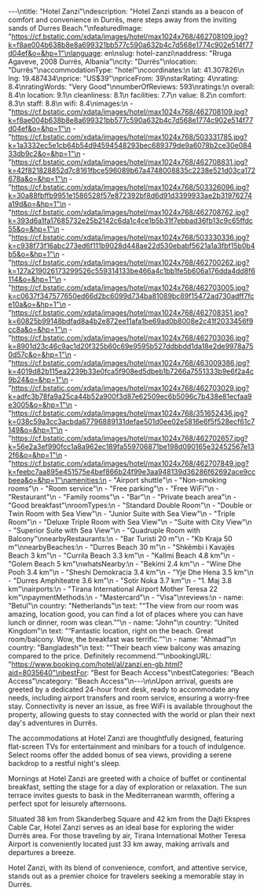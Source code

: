 ---\ntitle: "Hotel Zanzi"\ndescription: "Hotel Zanzi stands as a beacon of comfort and convenience in Durrës, mere steps away from the inviting sands of Durres Beach."\nfeaturedImage: "https://cf.bstatic.com/xdata/images/hotel/max1024x768/462708109.jpg?k=f8ae004b638b8e8a699321bb577c590a632b4c7d568e1774c902e514f77d04ef&o=&hp=1"\nlanguage: en\nslug: hotel-zanzi\naddress: "Rruga Agaveve, 2008 Durrës, Albania"\ncity: "Durrës"\nlocation: "Durrës"\naccommodationType: "hotel"\ncoordinates:\n  lat: 41.307826\n  lng: 19.487434\nprice: "US$39"\npriceFrom: 39\nstarRating: 4\nrating: 8.4\nratingWords: "Very Good"\nnumberOfReviews: 593\nratings:\n  overall: 8.4\n  location: 9.1\n  cleanliness: 8.1\n  facilities: 7.7\n  value: 8.2\n  comfort: 8.3\n  staff: 8.8\n  wifi: 8.4\nimages:\n  - "https://cf.bstatic.com/xdata/images/hotel/max1024x768/462708109.jpg?k=f8ae004b638b8e8a699321bb577c590a632b4c7d568e1774c902e514f77d04ef&o=&hp=1"\n  - "https://cf.bstatic.com/xdata/images/hotel/max1024x768/503331785.jpg?k=1a3332ec5e1cb64b54d94594548293bec689379de9a6078b2ce30e08433db9c2&o=&hp=1"\n  - "https://cf.bstatic.com/xdata/images/hotel/max1024x768/462708831.jpg?k=42f821828852d7c8161fbce596089b67a4748008835c2238e521d03ca172678a&o=&hp=1"\n  - "https://cf.bstatic.com/xdata/images/hotel/max1024x768/503326096.jpg?k=30a88fbffb9951e1586528f57e872392bf8d6d91d3399933ae2b31976274a19d&o=&hp=1"\n  - "https://cf.bstatic.com/xdata/images/hotel/max1024x768/462708762.jpg?k=393d6a1fa17685732e25b2142c6da1c4ce1b5b31f7ebbad36fb13c9c65ffdc55&o=&hp=1"\n  - "https://cf.bstatic.com/xdata/images/hotel/max1024x768/503330336.jpg?k=c938f73f16abc273ed6f111b9028d448ae22d530ebabf5621a1a3fbf15b0b4b5&o=&hp=1"\n  - "https://cf.bstatic.com/xdata/images/hotel/max1024x768/462700262.jpg?k=127a219026173299526c559314133be466a4c1bb1fe5b606a176dda4dd8f6114&o=&hp=1"\n  - "https://cf.bstatic.com/xdata/images/hotel/max1024x768/462703005.jpg?k=c0637f347577650ed66d2bc6099d734ba81089bc89f15472ad730adff7fce10a&o=&hp=1"\n  - "https://cf.bstatic.com/xdata/images/hotel/max1024x768/462708351.jpg?k=60825b99148bdfad8a4b2e872ee11afa1be69ad0b8008e2c41f2033456f9cc8a&o=&hp=1"\n  - "https://cf.bstatic.com/xdata/images/hotel/max1024x768/462703036.jpg?k=8901d23c46c9ac1d20f325b60c69e9595b527ddbbdd1da18e2de9978a750d57c&o=&hp=1"\n  - "https://cf.bstatic.com/xdata/images/hotel/max1024x768/463009386.jpg?k=4019d82b115ea2239b33e0fca5f908ed5dbeb1b7266a7551333b9e6f2a4c9b24&o=&hp=1"\n  - "https://cf.bstatic.com/xdata/images/hotel/max1024x768/462703029.jpg?k=adfc3b78fa9a25ca44b52a900f3d87e62509ec6b5096c7b438e81ecfaa9e3005&o=&hp=1"\n  - "https://cf.bstatic.com/xdata/images/hotel/max1024x768/351652436.jpg?k=038c59a3cc3acbda67796889131defae501d0ee02e5816e6f5f528ecf61c7149&o=&hp=1"\n  - "https://cf.bstatic.com/xdata/images/hotel/max1024x768/462702657.jpg?k=56e2a3ef990fcc1a8a962ec189fa559706871be198d090165e32452567e132f6&o=&hp=1"\n  - "https://cf.bstatic.com/xdata/images/hotel/max1024x768/462707849.jpg?k=feebc7aa895e451575e4bef866b24f99e3aa948139d36286f62692ace9ccbeea&o=&hp=1"\namenities:\n  - "Airport shuttle"\n  - "Non-smoking rooms"\n  - "Room service"\n  - "Free parking"\n  - "Free WiFi"\n  - "Restaurant"\n  - "Family rooms"\n  - "Bar"\n  - "Private beach area"\n  - "Good breakfast"\nroomTypes:\n  - "Standard Double Room"\n  - "Double or Twin Room with Sea View"\n  - "Junior Suite with Sea View"\n  - "Triple Room"\n  - "Deluxe Triple Room with Sea View"\n  - "Suite with City View"\n  - "Superior Suite with Sea View"\n  - "Quadruple Room with Balcony"\nnearbyRestaurants:\n  - "Bar Turisti 20 m"\n  - "Kb Kraja 50 m"\nnearbyBeaches:\n  - "Durres Beach 30 m"\n  - "Shkëmbi i Kavajës Beach 3 km"\n  - "Currila Beach 3.3 km"\n  - "Kallmi Beach 4.8 km"\n  - "Golem Beach 5 km"\nwhatsNearby:\n  - "Bekimi 2.4 km"\n  - "Wine Dhe Pooh 3.4 km"\n  - "Sheshi Demokracia 3.4 km"\n  - "Yje Dhe Hena 3.5 km"\n  - "Durres Amphiteatre 3.6 km"\n  - "Sotir Noka 3.7 km"\n  - "1. Maj 3.8 km"\nairports:\n  - "Tirana International Airport Mother Teresa 22 km"\npaymentMethods:\n  - "Mastercard"\n  - "Visa"\nreviews:\n  - name: "Betul"\n    country: "Netherlands"\n    text: "“The view from our room was amazing, location good, you can find a lot of places where you can have lunch or dinner, room was clean.”"\n  - name: "John"\n    country: "United Kingdom"\n    text: "“Fantastic location, right on the beach. Great room/balcony. Wow, the breakfast was terrific.”"\n  - name: "Ahmad"\n    country: "Bangladesh"\n    text: "“Their beach view balcony was amazing compared to the price. Definitely recommend.”"\nbookingURL: "https://www.booking.com/hotel/al/zanzi.en-gb.html?aid=8035640"\nbestFor: "Best for Beach Access"\nbestCategories: "Beach Access"\ncategory: "Beach Access"\n---\n\nUpon arrival, guests are greeted by a dedicated 24-hour front desk, ready to accommodate any needs, including airport transfers and room service, ensuring a worry-free stay. Connectivity is never an issue, as free WiFi is available throughout the property, allowing guests to stay connected with the world or plan their next day's adventures in Durrës.

The accommodations at Hotel Zanzi are thoughtfully designed, featuring flat-screen TVs for entertainment and minibars for a touch of indulgence. Select rooms offer the added bonus of sea views, providing a serene backdrop to a restful night's sleep.

Mornings at Hotel Zanzi are greeted with a choice of buffet or continental breakfast, setting the stage for a day of exploration or relaxation. The sun terrace invites guests to bask in the Mediterranean warmth, offering a perfect spot for leisurely afternoons.

Situated 38 km from Skanderbeg Square and 42 km from the Dajti Ekspres Cable Car, Hotel Zanzi serves as an ideal base for exploring the wider Durrës area. For those traveling by air, Tirana International Mother Teresa Airport is conveniently located just 33 km away, making arrivals and departures a breeze.

Hotel Zanzi, with its blend of convenience, comfort, and attentive service, stands out as a premier choice for travelers seeking a memorable stay in Durrës.